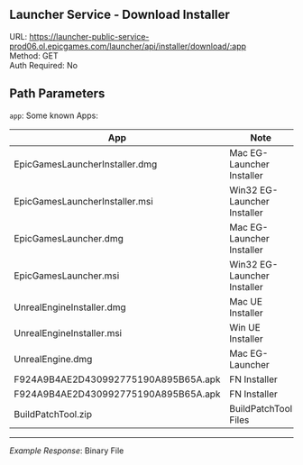 ## Launcher Service - Download Installer

URL: https://launcher-public-service-prod06.ol.epicgames.com/launcher/api/installer/download/:app \
Method: GET \
Auth Required: No

## Path Parameters

`app`: Some known Apps:

| App                                  | Note                        | Version        |
| ------------------------------------ | --------------------------- | -------------- |
| EpicGamesLauncherInstaller.dmg       | Mac EG-Launcher Installer   | 9.13.0         |
| EpicGamesLauncherInstaller.msi       | Win32 EG-Launcher Installer | 15.4.0         |
| EpicGamesLauncher.dmg                | Mac EG-Launcher Installer   | 15.4.0         |
| EpicGamesLauncher.msi                | Win32 EG-Launcher Installer | 9.13.0         |
| UnrealEngineInstaller.dmg            | Mac UE Installer            | 1.0.0-2020079  |
| UnrealEngineInstaller.msi            | Win UE Installer            | 1.11.4-2452818 |
| UnrealEngine.dmg                     | Mac EG-Launcher             | 1.11.4-2452818 |
| F924A9B4AE2D430992775190A895B65A.apk | FN Installer                | 5.2.0          |
| F924A9B4AE2D430992775190A895B65A.apk | FN Installer                | 5.3.0          |
| BuildPatchTool.zip                   | BuildPatchTool Files        | 1.5.1          |

---

_Example Response_: Binary File
